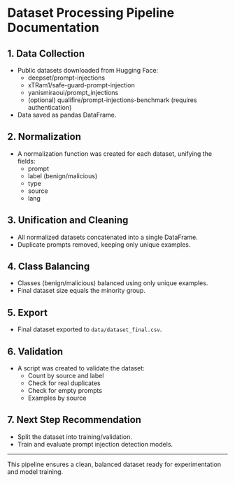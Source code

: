 # Dataset Processing Pipeline Documentation

## 1. Data Collection
- Public datasets downloaded from Hugging Face:
  - deepset/prompt-injections
  - xTRam1/safe-guard-prompt-injection
  - yanismiraoui/prompt_injections
  - (optional) qualifire/prompt-injections-benchmark (requires authentication)
- Data saved as pandas DataFrame.

## 2. Normalization
- A normalization function was created for each dataset, unifying the fields:
  - prompt
  - label (benign/malicious)
  - type
  - source
  - lang

## 3. Unification and Cleaning
- All normalized datasets concatenated into a single DataFrame.
- Duplicate prompts removed, keeping only unique examples.

## 4. Class Balancing
- Classes (benign/malicious) balanced using only unique examples.
- Final dataset size equals the minority group.

## 5. Export
- Final dataset exported to `data/dataset_final.csv`.

## 6. Validation
- A script was created to validate the dataset:
  - Count by source and label
  - Check for real duplicates
  - Check for empty prompts
  - Examples by source

## 7. Next Step Recommendation
- Split the dataset into training/validation.
- Train and evaluate prompt injection detection models.

---

This pipeline ensures a clean, balanced dataset ready for experimentation and model training.
